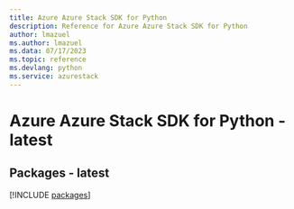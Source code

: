 ```yaml
---
title: Azure Azure Stack SDK for Python
description: Reference for Azure Azure Stack SDK for Python
author: lmazuel
ms.author: lmazuel
ms.data: 07/17/2023
ms.topic: reference
ms.devlang: python
ms.service: azurestack
---
```

# Azure Azure Stack SDK for Python - latest
## Packages - latest
[!INCLUDE [packages](azure-stack-index.md)]